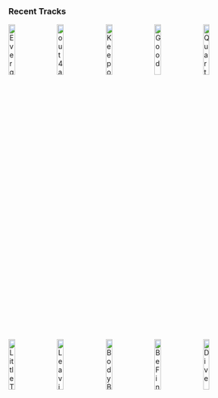 ### Recent Tracks
[<img src='https://lastfm.freetls.fastly.net/i/u/300x300/9cad099eb9ebb49c65d0b2f3800e80ba.png' width='16%' height='16%' alt='Evergreen'>](https://www.last.fm/music/ryan%2bbeatty/_/evergreen)&nbsp;&nbsp;&nbsp;&nbsp;[<img src='https://lastfm.freetls.fastly.net/i/u/300x300/b3ebeaa3ad14e7da126b3e123aeb1f2a.png' width='16%' height='16%' alt='out 4 a breather'>](https://www.last.fm/music/dad%2bsports/_/out%2b4%2ba%2bbreather)&nbsp;&nbsp;&nbsp;&nbsp;[<img src='https://lastfm.freetls.fastly.net/i/u/300x300/cc8e85f49c79246472b1ba20d67c8472.png' width='16%' height='16%' alt='Keep on Loving You'>](https://www.last.fm/music/reo%2bspeedwagon/_/keep%2bon%2bloving%2byou)&nbsp;&nbsp;&nbsp;&nbsp;[<img src='https://lastfm.freetls.fastly.net/i/u/300x300/aee3ba5e14894e5195cfe291cabde3ba.png' width='16%' height='16%' alt='Good'>](https://www.last.fm/music/twin%2bxl/_/good)&nbsp;&nbsp;&nbsp;&nbsp;[<img src='https://lastfm.freetls.fastly.net/i/u/300x300/b5289c85b51944a98063ee4fff8fe53f.png' width='16%' height='16%' alt='Quarter-Life Crisis'>](https://www.last.fm/music/judah%2b%2526%2bthe%2blion/_/quarter-life%2bcrisis)&nbsp;&nbsp;&nbsp;&nbsp;<br>[<img src='https://lastfm.freetls.fastly.net/i/u/300x300/b3699e505606456193e0971e6e7af6f4.png' width='16%' height='16%' alt='Little Talks'>](https://www.last.fm/music/of%2bmonsters%2band%2bmen/_/little%2btalks)&nbsp;&nbsp;&nbsp;&nbsp;[<img src='https://lastfm.freetls.fastly.net/i/u/300x300/9bc0437eb02ee66ce33c6428901a420f.png' width='16%' height='16%' alt='Leaving'>](https://www.last.fm/music/castlecomer/_/leaving)&nbsp;&nbsp;&nbsp;&nbsp;[<img src='https://lastfm.freetls.fastly.net/i/u/300x300/48b374b0da26a5acbf12cda467f89345.png' width='16%' height='16%' alt='Body Back (feat. Maia Wright)'>](https://www.last.fm/music/gryffin/_/body%2bback%2b%2528feat.%2bmaia%2bwright%2529)&nbsp;&nbsp;&nbsp;&nbsp;[<img src='https://lastfm.freetls.fastly.net/i/u/300x300/1b57eaca10c20599af4ce04412c04948.png' width='16%' height='16%' alt='Be Fine'>](https://www.last.fm/music/madeon/_/be%2bfine)&nbsp;&nbsp;&nbsp;&nbsp;[<img src='https://lastfm.freetls.fastly.net/i/u/300x300/c13fa3ba635de61ee71c2fec3c45a899.png' width='16%' height='16%' alt='Dive'>](https://www.last.fm/music/hot%2bshade/_/dive)&nbsp;&nbsp;&nbsp;&nbsp;<br>